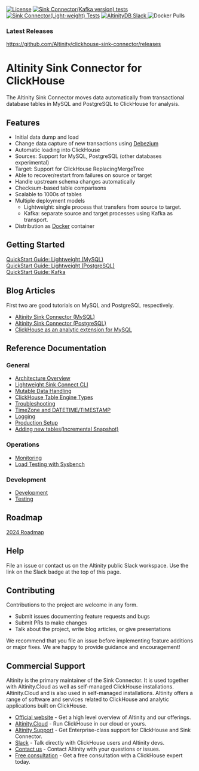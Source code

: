 [![License](http://img.shields.io/:license-apache%202.0-brightgreen.svg)](http://www.apache.org/licenses/LICENSE-2.0.html)
[![Sink Connector(Kafka version) tests](https://github.com/Altinity/clickhouse-sink-connector/actions/workflows/sink-connector-kafka-tests.yml/badge.svg)](https://github.com/Altinity/clickhouse-sink-connector/actions/workflows/sink-connector-kafka-tests.yml)
[![Sink Connector(Light-weight) Tests](https://github.com/Altinity/clickhouse-sink-connector/actions/workflows/sink-connector-lightweight-tests.yml/badge.svg)](https://github.com/Altinity/clickhouse-sink-connector/actions/workflows/sink-connector-lightweight-tests.yml)
<a href="https://join.slack.com/t/altinitydbworkspace/shared_invite/zt-w6mpotc1-fTz9oYp0VM719DNye9UvrQ">
  <img src="https://img.shields.io/static/v1?logo=slack&logoColor=959DA5&label=Slack&labelColor=333a41&message=join%20conversation&color=3AC358" alt="AltinityDB Slack" />
</a>
<img alt="Docker Pulls" src="https://img.shields.io/docker/pulls/altinityinfra/clickhouse-sink-connector">
### Latest Releases
https://github.com/Altinity/clickhouse-sink-connector/releases

# Altinity Sink Connector for ClickHouse

The Altinity Sink Connector moves data automatically from 
transactional database tables in MySQL and PostgreSQL to ClickHouse
for analysis. 

## Features

* Initial data dump and load 
* Change data capture of new transactions using [Debezium](https://debezium.io/)
* Automatic loading into ClickHouse
* Sources: Support for MySQL, PostgreSQL (other databases experimental)
* Target: Support for ClickHouse ReplacingMergeTree
* Able to recover/restart from failures on source or target
* Handle upstream schema changes automatically
* Checksum-based table comparisons
* Scalable to 1000s of tables
* Multiple deployment models
  * Lightweight: single process that transfers from source to target.
  * Kafka: separate source and target processes using Kafka as transport.
* Distribution as [Docker](https://hub.docker.com/layers/altinityinfra/clickhouse-sink-connector/408-97b1d3d83ef93c1b76a2b1c4d9c544dc67fbbec3-lt/images/sha256-d134bc05e50df7f63025e776ab6e3216c6622cd159eb0f2d459ea2ce8975f396?context=explore)
 container

## Getting Started

[QuickStart Guide: Lightweight (MySQL)](doc/quickstart.md)\
[QuickStart Guide: Lightweight (PostgreSQL)](doc/quickstart_postgres.md)\
[QuickStart Guide: Kafka](doc/quickstart_kafka.md)

## Blog Articles

First two are good tutorials on MySQL and PostgreSQL respectively. 

- [Altinity Sink Connector (MySQL)](https://altinity.com/blog/fast-mysql-to-clickhouse-replication-announcing-the-altinity-sink-connector-for-clickhouse)
- [Altinity Sink Connector (PostgreSQL)](https://altinity.com/blog/replicating-data-from-postgresql-to-clickhouse-with-the-altinity-sink-connector)
- [ClickHouse as an analytic extension for MySQL](https://altinity.com/blog/using-clickhouse-as-an-analytic-extension-for-mysql?utm_campaign=Brand&utm_content=224583767&utm_medium=social&utm_source=linkedin&hss_channel=lcp-10955938)

## Reference Documentation

### General 

* [Architecture Overview](doc/architecture.md)
* [Lightweight Sink Connect CLI](doc/sink_connector_cli.md)
* [Mutable Data Handling](doc/mutable_data.md)
* [ClickHouse Table Engine Types](doc/clickhouse_engines.md)
* [Troubleshooting](doc/Troubleshooting.md)
* [TimeZone and DATETIME/TIMESTAMP](doc/timezone.md)
* [Logging](doc/logging.md)
* [Production Setup](doc/production_setup.md)
* [Adding new tables(Incremental Snapshot)](doc/incremental_snapshot.md)

### Operations

* [Monitoring](doc/Monitoring.md)
* [Load Testing with Sysbench](doc/Performance.md)

### Development

* [Development](doc/development.md)
* [Testing](doc/TESTING.md)

## Roadmap 

[2024 Roadmap](https://github.com/Altinity/clickhouse-sink-connector/issues/401)

## Help

File an issue or contact us on the Altinity public Slack workspace. Use 
the link on the Slack badge at the top of this page. 

## Contributing

Contributions to the project are welcome in any form. 

* Submit issues documenting feature requests and bugs
* Submit PRs to make changes
* Talk about the project, write blog articles, or give presentations

We recommend that you file an issue before implementing feature additions 
or major fixes. We are happy to provide guidance and encouragement!

## Commercial Support

Altinity is the primary maintainer of the Sink Connector. It is used
together with Altinity.Cloud as well as self-managed ClickHouse
installations.  Altinity.Cloud and is also used in self-managed
installations. Altinity offers a range of software and services related
to ClickHouse and analytic applications built on ClickHouse. 

- [Official website](https://altinity.com/) - Get a high level overview of Altinity and our offerings.
- [Altinity.Cloud](https://altinity.com/cloud-database/) - Run ClickHouse in our cloud or yours.
- [Altinity Support](https://altinity.com/support/) - Get Enterprise-class support for ClickHouse and Sink Connector.
- [Slack](https://altinitydbworkspace.slack.com/join/shared_invite/zt-1togw9b4g-N0ZOXQyEyPCBh_7IEHUjdw#/shared-invite/email) - Talk directly with ClickHouse users and Altinity devs.
- [Contact us](https://hubs.la/Q020sH3Z0) - Contact Altinity with your questions or issues.
- [Free consultation](https://hubs.la/Q020sHkv0) - Get a free consultation with a ClickHouse expert today.
